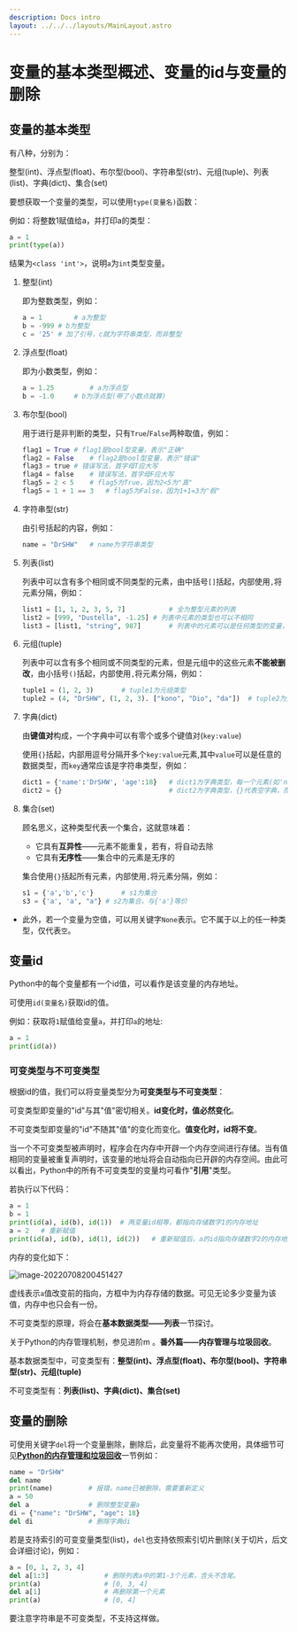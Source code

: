 ```yaml
---
description: Docs intro
layout: ../../../layouts/MainLayout.astro
---
```


# 变量的基本类型概述、变量的id与变量的删除

## 变量的基本类型

有八种，分别为：

整型(int)、浮点型(float)、布尔型(bool)、字符串型(str)、元组(tuple)、列表(list)、字典(dict)、集合(set)

要想获取一个变量的类型，可以使用`type(变量名)`函数：

例如：将整数1赋值给a，并打印a的类型：

```python
a = 1
print(type(a))
```

结果为`<class 'int'>`，说明`a`为`int`类型变量。

1. 整型(int)

   即为整数类型，例如：

   ```python
   a = 1		# a为整型
   b = -999	# b为整型
   c = '25'	# 加了引号，c就为字符串类型，而非整型
   ```

2. 浮点型(float)

   即为小数类型，例如：

   ```python
   a = 1.25 		# a为浮点型
   b = -1.0		# b为浮点型(带了小数点就算)
   ```

3. 布尔型(bool)

   用于进行是非判断的类型，只有`True`/`False`两种取值，例如：

   ```python
   flag1 = True	# flag1是bool型变量，表示"正确"
   flag2 = False	# flag2是bool型变量，表示"错误"
   flag3 = true	# 错误写法，首字母T应大写
   flag4 = false 	# 错误写法，首字母F应大写
   flag5 = 2 < 5	# flag5为True，因为2<5为"真"
   flag5 = 1 + 1 == 3	# flag5为False，因为1+1=3为"假"
   ```

4. 字符串型(str)

   由引号括起的内容，例如：

   ```python
   name = "DrSHW"	# name为字符串类型
   ```

5. 列表(list)

   列表中可以含有多个相同或不同类型的元素，由中括号`[]`括起，内部使用`,`将元素分隔，例如：

   ```python
   list1 = [1, 1, 2, 3, 5, 7]			# 全为整型元素的列表
   list2 = [999, "Dustella", -1.25]	# 列表中元素的类型也可以不相同
   list3 = [list1, "string", 987]		# 列表中的元素可以是任何类型的变量，也可以是列表(套娃)
   ```

6. 元组(tuple)

   列表中可以含有多个相同或不同类型的元素，但是元组中的这些元素**不能被删改**，由小括号`()`括起，内部使用`,`将元素分隔，例如：

   ```python
   tuple1 = (1, 2, 3)		# tuple1为元组类型
   tuple2 = (4, "DrSHW", (1, 2, 3). ["kono", "Dio", "da"])	# tuple2为元组类型，由整型、字符串型、元组和列表构成
   ```

7. 字典(dict)

   由**键值对**构成，一个字典中可以有零个或多个键值对(`key:value`)

   使用`{}`括起，内部用逗号分隔开多个`key:value`元素,其中`value`可以是任意的数据类型，而`key`通常应该是字符串类型，例如：

   ```python
   dict1 = {'name':'DrSHW', 'age':18}	# dict1为字典类型，每一个元素(如'name':'DrSHW')都是一个键值对
   dict2 = {}							# dict2为字典类型，{}代表空字典，而不是空集合
   ```

8. 集合(set)

   顾名思义，这种类型代表一个集合，这就意味着：

   + 它具有**互异性**——元素不能重复，若有，将自动去除
   + 它具有**无序性**——集合中的元素是无序的

   集合使用`{}`括起所有元素，内部使用`,`将元素分隔，例如：

   ```python
   s1 = {'a','b','c'}		# s1为集合
   s3 = {'a', 'a', "a"}	# s2为集合，与{'a'}等价
   ```

+ 此外，若一个变量为空值，可以用关键字`None`表示。它不属于以上的任一种类型，仅代表`空`。

## 变量id

Python中的每个变量都有一个id值，可以看作是该变量的内存地址。

可使用`id(变量名)`获取id的值。

例如：获取将`1`赋值给变量`a`，并打印`a`的地址:

```python
a = 1
print(id(a))
```

### 可变类型与不可变类型

根据id的值，我们可以将变量类型分为**可变类型与不可变类型**：

可变类型即变量的"id"与其"值"密切相关。**id变化时，值必然变化**。

不可变类型即变量的"id"不随其"值"的变化而变化。**值变化时，id将不变**。

当一个不可变类型被声明时，程序会在内存中开辟一个内存空间进行存储。当有值相同的变量被重复声明时，该变量的地址将会自动指向已开辟的内存空间。由此可以看出，Python中的所有不可变类型的变量均可看作"**引用**"类型。

若执行以下代码：

```python
a = 1
b = 1
print(id(a), id(b), id(1))	# 两变量id相等，都指向存储数字1的内存地址
a = 2	# 重新赋值
print(id(a), id(b), id(1), id(2))	# 重新赋值后，a的id指向存储数字2的内存地址，值改变引起了id的改变
```

内存的变化如下：

![image-20220708200451427](https://images.maiquer.tech/images/wx/image-20220708200451427.png)

虚线表示`a`值改变前的指向，方框中为内存存储的数据。可见无论多少变量为该值，内存中也只会有一份。

不可变类型的原理，将会在**基本数据类型——列表**一节探讨。

关于Python的内存管理机制，参见进阶m 。**番外篇——内存管理与垃圾回收**。



基本数据类型中，可变类型有：**整型(int)、浮点型(float)、布尔型(bool)、字符串型(str)、元组(tuple)**

不可变类型有：**列表(list)、字典(dict)、集合(set)**

## 变量的删除

可使用关键字`del`将一个变量删除，删除后，此变量将不能再次使用，具体细节可见[**Python的内存管理和垃圾回收**](https://docs.drshw.tech/pb/extra_2/)一节例如：

```python
name = "DrSHW"
del name
print(name)			# 报错，name已被删除，需要重新定义
a = 50
del a				# 删除整型变量a
di = {"name": "DrSHW", "age": 18}	
del di				# 删除字典di
```

若是支持索引的可变变量类型(list)，`del`也支持依照索引切片删除(关于切片，后文会详细讨论)，例如：

```python
a = [0, 1, 2, 3, 4]
del a[1:3] 				# 删除列表a中的第1-3个元素，含头不含尾。
print(a)				# [0, 3, 4]
del a[1]				# 再删除第一个元素
print(a)				# [0, 4]
```

要注意字符串是不可变类型，不支持这样做。



